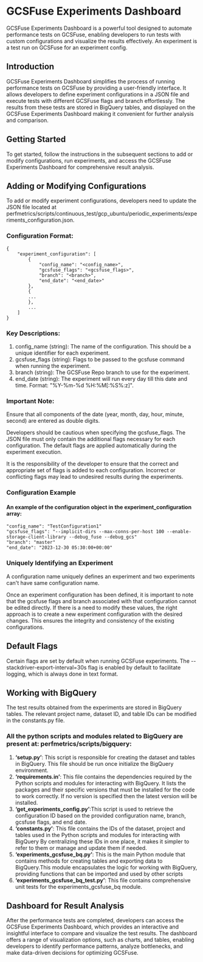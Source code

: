 # GCSFuse Experiments Dashboard
GCSFuse Experiments Dashboard is a powerful tool designed to automate performance tests on GCSFuse, enabling developers to run tests with custom configurations and visualize the results effectively. An experiment is a test run on GCSFuse for an experiment config.

## Introduction
GCSFuse Experiments Dashboard simplifies the process of running performance tests on GCSFuse by providing a user-friendly interface. It allows developers to define experiment configurations in a JSON file and execute tests with different GCSFuse flags and branch effortlessly. The results from these tests are stored in BigQuery tables, and displayed on the GCSFuse Experiments Dashboard making it convenient for further analysis and comparison.

## Getting Started
To get started, follow the instructions in the subsequent sections to add or modify configurations, run experiments, and access the GCSFuse Experiments Dashboard for comprehensive result analysis.

## Adding or Modifying Configurations
To add or modify experiment configurations, developers need to update the JSON file located at perfmetrics/scripts/continuous_test/gcp_ubuntu/periodic_experiments/experiments_configuration.json. 

### Configuration Format:
```
{
    "experiment_configuration": [
        {
            "config_name": "<config_name>",
            "gcsfuse_flags": "<gcsfuse_flags>",
            "branch": "<branch>",
            "end_date": "<end_date>"
        },
        {
        ...
        },
        ...
    ]
}
```
### Key Descriptions: 
1. config_name (string): The name of the configuration. This should be a unique identifier for each experiment.
2. gcsfuse_flags (string): Flags to be passed to the gcsfuse command when running the experiment.
3. branch (string): The GCSFuse Repo branch to use for the experiment.
4. end_date (string): The experiment will run every day till this date and time. Format: "%Y-%m-%d %H:%M[:%S%:z]".

### Important Note:
Ensure that all components of the date (year, month, day, hour, minute, second) are entered as double digits.

Developers should be cautious when specifying the gcsfuse_flags. The JSON file must only contain the additional flags necessary for each configuration. The default flags are applied automatically during the experiment execution.

It is the responsibility of the developer to ensure that the correct and appropriate set of flags is added to each configuration. Incorrect or conflicting flags may lead to undesired results during the experiments.

### Configuration Example
#### An example of the configuration object in the experiment_configuration array:
```
"config_name": "TestConfiguration1"
"gcsfuse_flags": "--implicit-dirs --max-conns-per-host 100 --enable-storage-client-library --debug_fuse --debug_gcs"
"branch": "master"
"end_date": "2023-12-30 05:30:00+00:00"
```

### Uniquely Identifying an Experiment
A configuration name uniquely defines an experiment and two experiments can't have same configuration name. 

Once an experiment configuration has been defined, it is important to note that the gcsfuse flags and branch associated with that configuration cannot be edited directly. If there is a need to modify these values, the right approach is to create a new experiment configuration with the desired changes. This ensures the integrity and consistency of the existing configurations.

## Default Flags
Certain flags are set by default when running GCSFuse experiments. The --stackdriver-export-interval=30s flag is enabled by default to facilitate logging, which is always done in text format.

## Working with BigQuery
The test results obtained from the experiments are stored in BigQuery tables. The relevant project name, dataset ID, and table IDs can be modified in the constants.py file.

### All the python scripts and modules related to BigQuery are present at: perfmetrics/scripts/bigquery:
1. **‘setup.py’**: This script is responsible for creating the dataset and tables in BigQuery. This file should be run once initialize the BigQuery environment.
2. **‘requirements.in’**: This file contains the dependencies required by the Python scripts and modules for interacting with BigQuery. It lists the packages and their specific versions that must be installed for the code to work correctly. If no version is specified then the latest version will be installed.
3. **‘get_experiments_config.py’**:This script is used to retrieve the configuration ID based on the provided configuration name, branch, gcsfuse flags, and end date.
4. **‘constants.py’**: This file contains the IDs of the dataset, project and tables used in the Python scripts and modules for interacting with BigQuery By centralizing these IDs in one place, it makes it simpler to refer to them or manage and update them if needed.
5. **‘experiments_gcsfuse_bq.py’**: This is the main Python module that contains methods for creating tables and exporting data to BigQuery.This module encapsulates the logic for working with BigQuery, providing functions that can be imported and used by other scripts
6. **‘experiments_gcsfuse_bq_test.py’**: This file contains comprehensive unit tests for the experiments_gcsfuse_bq module. 

## Dashboard for Result Analysis
After the performance tests are completed, developers can access the GCSFuse Experiments Dashboard, which provides an interactive and insightful interface to compare and visualize the test results. The dashboard offers a range of visualization options, such as charts, and tables, enabling developers to identify performance patterns, analyze bottlenecks, and make data-driven decisions for optimizing GCSFuse.

